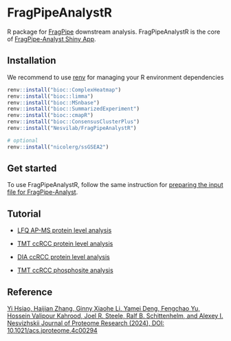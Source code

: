 # FragPipeAnalystR

R package for [FragPipe](https://fragpipe.nesvilab.org/) downstream analysis. FragPipeAnalystR is the core of [FragPipe-Analyst Shiny App](https://fragpipe-analyst-doc.nesvilab.org/).

## Installation

We recommend to use [renv](https://rstudio.github.io/renv/index.html) for managing your R environment dependencies

``` r
renv::install("bioc::ComplexHeatmap")
renv::install("bioc::limma")
renv::install("bioc::MSnbase")
renv::install("bioc::SummarizedExperiment")
renv::install("bioc::cmapR")
renv::install("bioc::ConsensusClusterPlus")
renv::install("Nesvilab/FragPipeAnalystR")

# optional
renv::install("nicolerg/ssGSEA2")
```

## Get started
To use FragPipeAnalystR, follow the same instruction for [preparing the input file for FragPipe-Analyst](https://fragpipe-analyst-doc.nesvilab.org/Formatting.html).

## Tutorial

- [LFQ AP-MS protein level analysis](global_LFQ_prot_tutorial.html) 

- [TMT ccRCC protein level analysis](global_TMT_prot_tutorial.html)

- [DIA ccRCC protein level analysis](global_DIA_prot_tutorial.html)

- [TMT ccRCC phosphosite analysis](phospho_TMT_tutorial.html)

## Reference
[Yi Hsiao, Haijian Zhang, Ginny Xiaohe Li, Yamei Deng, Fengchao Yu, Hossein Valipour Kahrood, Joel R. Steele, Ralf B. Schittenhelm, and Alexey I. Nesvizhskii
Journal of Proteome Research (2024), DOI: 10.1021/acs.jproteome.4c00294](https://pubs.acs.org/doi/10.1021/acs.jproteome.4c00294)

